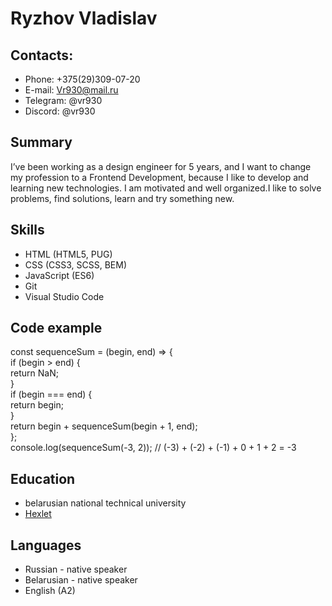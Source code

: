 # Ryzhov Vladislav
## Contacts:
- Phone: +375(29)309-07-20
- E-mail: Vr930@mail.ru
- Telegram: @vr930
- Discord: @vr930
## Summary
I’ve been working as a design engineer for 5 years, and I want to change my profession to a Frontend Development, because I like to develop and learning new technologies.
I am motivated and well organized.I like to solve problems, find solutions, learn and try something new.
## Skills
- HTML (HTML5, PUG)
- CSS (CSS3, SCSS, BEM)
- JavaScript (ES6)
- Git
- Visual Studio Code
## Code example
const sequenceSum = (begin, end) => { <br>
   if (begin > end) { <br>
    return NaN; <br>
  } <br>
  if (begin === end) { <br>
    return begin; <br>
  } <br>
  return begin + sequenceSum(begin + 1, end); <br>
}; <br>
console.log(sequenceSum(-3, 2));  // (-3) + (-2) + (-1) + 0 + 1 + 2 = -3
## Education
- belarusian national technical university
- [Hexlet](https://ru.hexlet.io/my)
## Languages
- Russian - native speaker
- Belarusian - native speaker
- English (A2)
